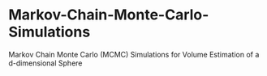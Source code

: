# Markov-Chain-Monte-Carlo-Simulations
Markov Chain Monte Carlo (MCMC) Simulations for Volume Estimation of a d-dimensional Sphere
